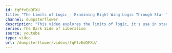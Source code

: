 ```yaml
---
id: fqPfvEdQFXU
title: "The Limits of Logic - Examining Right Wing Logic Through Star Trek and Wittgenstein"
channel: dumpsterflower
description: "This video explores the limits of logic, it's use in star trek and the relation of logic and ethics in the work of Wittgenstein to respond to the way logic is used by the far right."
series: The Dark Side of Liberalism
source: youtube
type: video
url: /dumpsterflower/videos/fqPfvEdQFXU/
---
```

